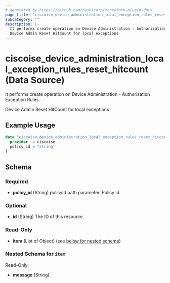 ```yaml
---
# generated by https://github.com/hashicorp/terraform-plugin-docs
page_title: "ciscoise_device_administration_local_exception_rules_reset_hitcount Data Source - terraform-provider-ciscoise"
subcategory: ""
description: |-
  It performs create operation on Device Administration - Authorization Exception Rules.
  Device Admin Reset HitCount for local exceptions
---
```


# ciscoise_device_administration_local_exception_rules_reset_hitcount (Data Source)

It performs create operation on Device Administration - Authorization Exception Rules.

Device Admin Reset HitCount for local exceptions

## Example Usage

```terraform
data "ciscoise_device_administration_local_exception_rules_reset_hitcount" "example" {
  provider  = ciscoise
  policy_id = "string"
}
```

<!-- schema generated by tfplugindocs -->
## Schema

### Required

- **policy_id** (String) policyId path parameter. Policy id

### Optional

- **id** (String) The ID of this resource.

### Read-Only

- **item** (List of Object) (see [below for nested schema](#nestedatt--item))

<a id="nestedatt--item"></a>
### Nested Schema for `item`

Read-Only:

- **message** (String)


